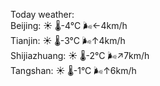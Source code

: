 Today weather:  
Beijing: ☀️   🌡️-4°C 🌬️←4km/h  
Tianjin: ☀️   🌡️-3°C 🌬️↑4km/h  
Shijiazhuang: ☀️   🌡️-2°C 🌬️↗7km/h  
Tangshan: ☀️   🌡️-1°C 🌬️↑6km/h  
